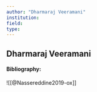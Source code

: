 ```yaml
---
author: "Dharmaraj Veeramani"
institution:
field:
type:
---
```


## Dharmaraj Veeramani
#### Bibliography:

![[@Nassereddine2019-ox]]
